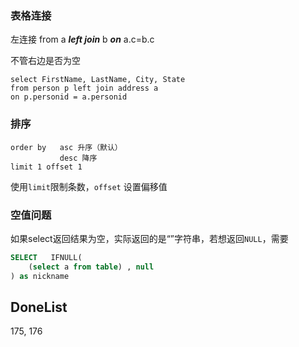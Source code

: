 ### 表格连接

左连接  from a  ***left join***  b  ***on***  a.c=b.c

不管右边是否为空

```mysql
select FirstName, LastName, City, State 
from person p left join address a
on p.personid = a.personid
```

### 排序

```mysql
order by   asc 升序（默认）
		   desc 降序
limit 1 offset 1
```

使用`limit`限制条数，`offset` 设置偏移值



### 空值问题

如果select返回结果为空，实际返回的是“”字符串，若想返回`NULL`，需要

```sql
SELECT   IFNULL( 
    (select a from table) , null 
) as nickname
```





## DoneList

175, 176

